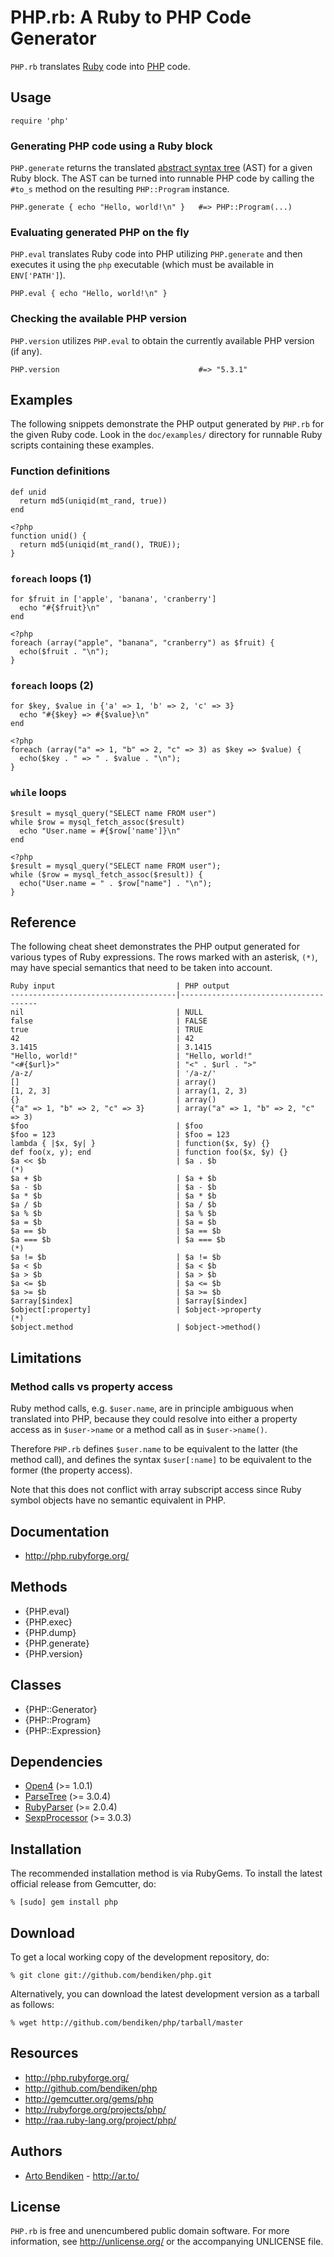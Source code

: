 PHP.rb: A Ruby to PHP Code Generator
====================================

`PHP.rb` translates [Ruby][] code into [PHP][] code.

Usage
-----

    require 'php'

### Generating PHP code using a Ruby block

`PHP.generate` returns the translated [abstract syntax tree][AST] (AST) for
a given Ruby block. The AST can be turned into runnable PHP code by calling
the `#to_s` method on the resulting `PHP::Program` instance.

    PHP.generate { echo "Hello, world!\n" }   #=> PHP::Program(...)

### Evaluating generated PHP on the fly

`PHP.eval` translates Ruby code into PHP utilizing `PHP.generate` and then
executes it using the `php` executable (which must be available in
`ENV['PATH']`).

    PHP.eval { echo "Hello, world!\n" }

### Checking the available PHP version

`PHP.version` utilizes `PHP.eval` to obtain the currently available PHP
version (if any).

    PHP.version                               #=> "5.3.1"

Examples
--------

The following snippets demonstrate the PHP output generated by `PHP.rb`
for the given Ruby code. Look in the `doc/examples/` directory for runnable
Ruby scripts containing these examples.

### Function definitions

    def unid
      return md5(uniqid(mt_rand, true))
    end

    <?php
    function unid() {
      return md5(uniqid(mt_rand(), TRUE));
    }

### `foreach` loops (1)

    for $fruit in ['apple', 'banana', 'cranberry']
      echo "#{$fruit}\n"
    end

    <?php
    foreach (array("apple", "banana", "cranberry") as $fruit) {
      echo($fruit . "\n");
    }

### `foreach` loops (2)

    for $key, $value in {'a' => 1, 'b' => 2, 'c' => 3}
      echo "#{$key} => #{$value}\n"
    end

    <?php
    foreach (array("a" => 1, "b" => 2, "c" => 3) as $key => $value) {
      echo($key . " => " . $value . "\n");
    }

### `while` loops

    $result = mysql_query("SELECT name FROM user")
    while $row = mysql_fetch_assoc($result)
      echo "User.name = #{$row['name']}\n"
    end

    <?php
    $result = mysql_query("SELECT name FROM user");
    while ($row = mysql_fetch_assoc($result)) {
      echo("User.name = " . $row["name"] . "\n");
    }

Reference
---------

The following cheat sheet demonstrates the PHP output generated for various
types of Ruby expressions. The rows marked with an asterisk, `(*)`, may have
special semantics that need to be taken into account.

    Ruby input                           | PHP output
    -------------------------------------|--------------------------------------
    nil                                  | NULL
    false                                | FALSE
    true                                 | TRUE
    42                                   | 42
    3.1415                               | 3.1415
    "Hello, world!"                      | "Hello, world!"
    "<#{$url}>"                          | "<" . $url . ">"
    /a-z/                                | '/a-z/'
    []                                   | array()
    [1, 2, 3]                            | array(1, 2, 3)
    {}                                   | array()
    {"a" => 1, "b" => 2, "c" => 3}       | array("a" => 1, "b" => 2, "c" => 3)
    $foo                                 | $foo
    $foo = 123                           | $foo = 123
    lambda { |$x, $y| }                  | function($x, $y) {}
    def foo(x, y); end                   | function foo($x, $y) {}
    $a << $b                             | $a . $b                           (*)
    $a + $b                              | $a + $b
    $a - $b                              | $a - $b
    $a * $b                              | $a * $b
    $a / $b                              | $a / $b
    $a % $b                              | $a % $b
    $a = $b                              | $a = $b
    $a == $b                             | $a == $b
    $a === $b                            | $a === $b                         (*)
    $a != $b                             | $a != $b
    $a < $b                              | $a < $b
    $a > $b                              | $a > $b
    $a <= $b                             | $a <= $b
    $a >= $b                             | $a >= $b
    $array[$index]                       | $array[$index]
    $object[:property]                   | $object->property                 (*)
    $object.method                       | $object->method()

Limitations
-----------

### Method calls vs property access

Ruby method calls, e.g. `$user.name`, are in principle ambiguous when
translated into PHP, because they could resolve into either a property
access as in `$user->name` or a method call as in `$user->name()`.

Therefore `PHP.rb` defines `$user.name` to be equivalent to the latter (the
method call), and defines the syntax `$user[:name]` to be equivalent to the
former (the property access).

Note that this does not conflict with array subscript access since Ruby
symbol objects have no semantic equivalent in PHP.

Documentation
-------------

* <http://php.rubyforge.org/>

Methods
-------

* {PHP.eval}
* {PHP.exec}
* {PHP.dump}
* {PHP.generate}
* {PHP.version}

Classes
-------

* {PHP::Generator}
* {PHP::Program}
* {PHP::Expression}

Dependencies
------------

* [Open4](http://gemcutter.org/gems/open4) (>= 1.0.1)
* [ParseTree](http://gemcutter.org/gems/) (>= 3.0.4)
* [RubyParser](http://gemcutter.org/gems/) (>= 2.0.4)
* [SexpProcessor](http://gemcutter.org/gems/sexp_processor) (>= 3.0.3)

Installation
------------

The recommended installation method is via RubyGems. To install the latest
official release from Gemcutter, do:

    % [sudo] gem install php

Download
--------

To get a local working copy of the development repository, do:

    % git clone git://github.com/bendiken/php.git

Alternatively, you can download the latest development version as a tarball
as follows:

    % wget http://github.com/bendiken/php/tarball/master

Resources
---------

* <http://php.rubyforge.org/>
* <http://github.com/bendiken/php>
* <http://gemcutter.org/gems/php>
* <http://rubyforge.org/projects/php/>
* <http://raa.ruby-lang.org/project/php/>

Authors
-------

* [Arto Bendiken](mailto:arto.bendiken@gmail.com) - <http://ar.to/>

License
-------

`PHP.rb` is free and unencumbered public domain software. For more
information, see <http://unlicense.org/> or the accompanying UNLICENSE file.

[PHP]:  http://www.php.net/
[Ruby]: http://www.ruby-lang.org/
[AST]:  http://en.wikipedia.org/wiki/Abstract_syntax_tree
